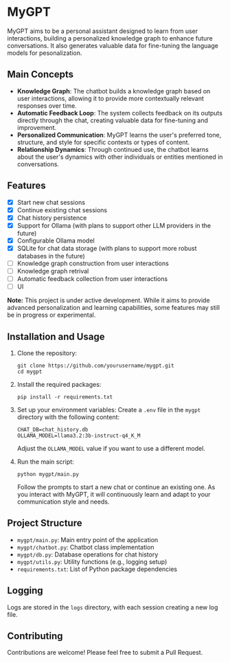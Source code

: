 # MyGPT

MyGPT aims to be a personal assistant designed to learn from user interactions, building a personalized knowledge graph to enhance future conversations. It also generates valuable data for fine-tuning the language models for pesonalization.

## Main Concepts

- **Knowledge Graph**: The chatbot builds a knowledge graph based on user interactions, allowing it to provide more contextually relevant responses over time.
- **Automatic Feedback Loop**: The system collects feedback on its outputs directly through the chat, creating valuable data for fine-tuning and improvement.
- **Personalized Communication**: MyGPT learns the user's preferred tone, structure, and style for specific contexts or types of content.
- **Relationship Dynamics**: Through continued use, the chatbot learns about the user's dynamics with other individuals or entities mentioned in conversations.

## Features

- [x] Start new chat sessions
- [x] Continue existing chat sessions
- [x] Chat history persistence
- [x] Support for Ollama (with plans to support other LLM providers in the future)
- [x] Configurable Ollama model
- [x] SQLite for chat data storage (with plans to support more robust databases in the future)
- [ ] Knowledge graph construction from user interactions
- [ ] Knowledge graph retrival
- [ ] Automatic feedback collection from user interactions
- [ ] UI

**Note:** This project is under active development. While it aims to provide advanced personalization and learning capabilities, some features may still be in progress or experimental.

## Installation and Usage

1. Clone the repository:
   ```
   git clone https://github.com/yourusername/mygpt.git
   cd mygpt
   ```

2. Install the required packages:
   ```
   pip install -r requirements.txt
   ```

3. Set up your environment variables:
   Create a `.env` file in the `mygpt` directory with the following content:
   ```
   CHAT_DB=chat_history.db
   OLLAMA_MODEL=llama3.2:3b-instruct-q4_K_M
   ```
   Adjust the `OLLAMA_MODEL` value if you want to use a different model.

4. Run the main script:
   ```
   python mygpt/main.py
   ```

   Follow the prompts to start a new chat or continue an existing one. As you interact with MyGPT, it will continuously learn and adapt to your communication style and needs.

## Project Structure

- `mygpt/main.py`: Main entry point of the application
- `mygpt/chatbot.py`: Chatbot class implementation
- `mygpt/db.py`: Database operations for chat history
- `mygpt/utils.py`: Utility functions (e.g., logging setup)
- `requirements.txt`: List of Python package dependencies

## Logging

Logs are stored in the `logs` directory, with each session creating a new log file.

## Contributing

Contributions are welcome! Please feel free to submit a Pull Request.
